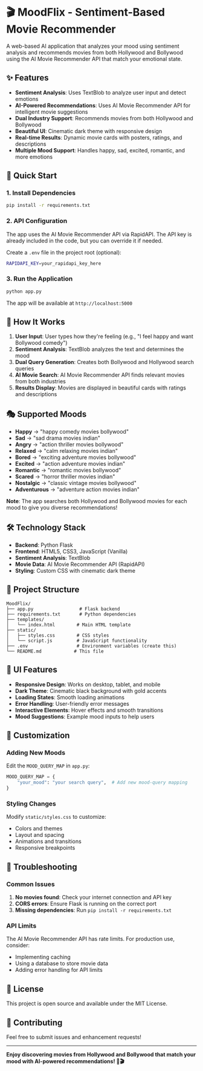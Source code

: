# 🎬 MoodFlix - Sentiment-Based Movie Recommender

A web-based AI application that analyzes your mood using sentiment analysis and recommends movies from both Hollywood and Bollywood using the AI Movie Recommender API that match your emotional state.

## ✨ Features

- **Sentiment Analysis**: Uses TextBlob to analyze user input and detect emotions
- **AI-Powered Recommendations**: Uses AI Movie Recommender API for intelligent movie suggestions
- **Dual Industry Support**: Recommends movies from both Hollywood and Bollywood
- **Beautiful UI**: Cinematic dark theme with responsive design
- **Real-time Results**: Dynamic movie cards with posters, ratings, and descriptions
- **Multiple Mood Support**: Handles happy, sad, excited, romantic, and more emotions

## 🚀 Quick Start

### 1. Install Dependencies

```bash
pip install -r requirements.txt
```

### 2. API Configuration

The app uses the AI Movie Recommender API via RapidAPI. The API key is already included in the code, but you can override it if needed.

Create a `.env` file in the project root (optional):

```bash
RAPIDAPI_KEY=your_rapidapi_key_here
```

### 3. Run the Application

```bash
python app.py
```

The app will be available at `http://localhost:5000`

## 🎯 How It Works

1. **User Input**: User types how they're feeling (e.g., "I feel happy and want Bollywood comedy")
2. **Sentiment Analysis**: TextBlob analyzes the text and determines the mood
3. **Dual Query Generation**: Creates both Bollywood and Hollywood search queries
4. **AI Movie Search**: AI Movie Recommender API finds relevant movies from both industries
5. **Results Display**: Movies are displayed in beautiful cards with ratings and descriptions

## 🎭 Supported Moods

- **Happy** → "happy comedy movies bollywood"
- **Sad** → "sad drama movies indian"
- **Angry** → "action thriller movies bollywood"
- **Relaxed** → "calm relaxing movies indian"
- **Bored** → "exciting adventure movies bollywood"
- **Excited** → "action adventure movies indian"
- **Romantic** → "romantic movies bollywood"
- **Scared** → "horror thriller movies indian"
- **Nostalgic** → "classic vintage movies bollywood"
- **Adventurous** → "adventure action movies indian"

**Note**: The app searches both Hollywood and Bollywood movies for each mood to give you diverse recommendations!

## 🛠️ Technology Stack

- **Backend**: Python Flask
- **Frontend**: HTML5, CSS3, JavaScript (Vanilla)
- **Sentiment Analysis**: TextBlob
- **Movie Data**: AI Movie Recommender API (RapidAPI)
- **Styling**: Custom CSS with cinematic dark theme

## 📁 Project Structure

```
MoodFlix/
├── app.py                 # Flask backend
├── requirements.txt       # Python dependencies
├── templates/
│   └── index.html        # Main HTML template
├── static/
│   ├── styles.css        # CSS styles
│   └── script.js         # JavaScript functionality
├── .env                  # Environment variables (create this)
└── README.md            # This file
```

## 🎨 UI Features

- **Responsive Design**: Works on desktop, tablet, and mobile
- **Dark Theme**: Cinematic black background with gold accents
- **Loading States**: Smooth loading animations
- **Error Handling**: User-friendly error messages
- **Interactive Elements**: Hover effects and smooth transitions
- **Mood Suggestions**: Example mood inputs to help users

## 🔧 Customization

### Adding New Moods

Edit the `MOOD_QUERY_MAP` in `app.py`:

```python
MOOD_QUERY_MAP = {
    "your_mood": "your search query",  # Add new mood-query mapping
}
```

### Styling Changes

Modify `static/styles.css` to customize:
- Colors and themes
- Layout and spacing
- Animations and transitions
- Responsive breakpoints

## 🐛 Troubleshooting

### Common Issues

1. **No movies found**: Check your internet connection and API key
2. **CORS errors**: Ensure Flask is running on the correct port
3. **Missing dependencies**: Run `pip install -r requirements.txt`

### API Limits

The AI Movie Recommender API has rate limits. For production use, consider:
- Implementing caching
- Using a database to store movie data
- Adding error handling for API limits

## 📝 License

This project is open source and available under the MIT License.

## 🤝 Contributing

Feel free to submit issues and enhancement requests!

---

**Enjoy discovering movies from Hollywood and Bollywood that match your mood with AI-powered recommendations! 🍿🎬**
